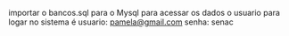 importar o bancos.sql para o Mysql para acessar os dados
o usuario para logar no sistema é
usuario: pamela@gmail.com
senha: senac
